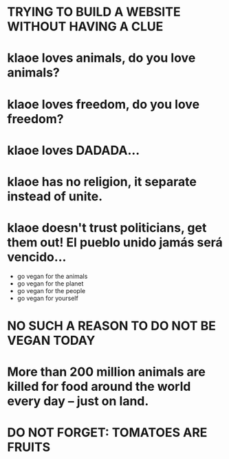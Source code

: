 # TRYING TO BUILD A WEBSITE WITHOUT HAVING A CLUE


# klaoe loves animals, do you love animals?
# klaoe loves freedom, do you love freedom?
# klaoe loves DADADA...

# klaoe has no religion, it separate instead of unite.
# klaoe doesn't trust politicians, get them out! El pueblo unido jamás será vencido...

- go vegan for the animals
- go vegan for the planet
- go vegan for the people
- go vegan for yourself


# NO SUCH A REASON TO DO NOT BE VEGAN TODAY
# More than 200 million animals are killed for food around the world every day – just on land.


# DO NOT FORGET: TOMATOES ARE FRUITS
